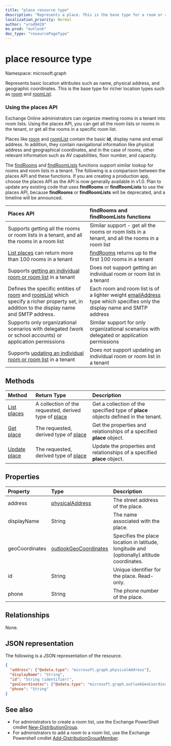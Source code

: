 ```yaml
---
title: "place resource type"
description: "Represents a place. This is the base type for a room or roomList."
localization_priority: Normal
author: "vrod9429"
ms.prod: "outlook"
doc_type: "resourcePageType"
---
```


# place resource type

Namespace: microsoft.graph

Represents basic location attributes such as name, physical address, and geographic coordinates. This is the base type for richer location types such as [room](room.md) and [roomList](roomlist.md).

### Using the places API
Exchange Online administrators can organize meeting rooms in a tenant into room lists. Using the places API, you can get all the room lists or rooms in the tenant, or get all the rooms in a specific room list.

Places like [room](room.md) and [roomList](roomlist.md) contain the basic **id**, display name and email address. In addition, they contain navigational information like physical address and geographical coordinates, and in the case of rooms, other relevant information such as AV capabilities, floor number, and capacity.

The [findRooms](https://docs.microsoft.com/graph/api/user-findrooms?view=graph-rest-beta&tabs=http) and [findRoomLists](https://docs.microsoft.com/en-us/graph/api/user-findroomlists?view=graph-rest-beta) functions support similar lookup for rooms and room lists in a tenant. The following is a comparison between the places API and these functions.  If you are creating a production app, choose the places API as the API is now generally available in v1.0. Plan to update any existing code that uses **findRooms** or **findRoomLists** to use the places API, because **findRooms** or **findRoomLists** will be deprecated, and a timeline will be announced.

|Places API |findRooms and findRoomLists functions|
|:------------------------------------|:-----------------------------|
|Supports getting all the rooms or room lists in a tenant, and all the rooms in a room list | Similar support - get all the rooms or room lists in a tenant, and all the rooms in a room list|
|[List places](../api/place-list.md) can return more than 100 rooms in a tenant | [findRooms](https://docs.microsoft.com/graph/api/user-findrooms?view=graph-rest-beta&tabs=http) returns up to the first 100 rooms in a tenant |
|Supports [getting an individual room or room list](../api/place-get.md) in a tenant | Does not support getting an individual room or room list in a tenant
|Defines the specific entities of [room](room.md) and [roomList](roomlist.md) which specify a richer property set, in addition to the display name and SMTP address. | Each room and room list is of a lighter weight [emailAddress](emailaddress.md) type which specifies only the display name and SMTP address|
|Supports only organizational scenarios with delegated (work or school accounts) or application permissions | Similar support for only organizational scenarios with delegated or application permissions|
|Supports [updating an individual room or room list](../api/place-update.md) in a tenant | Does not support updating an individual room or room list in a tenant

## Methods

| Method                              | Return Type                  | Description |
|:------------------------------------|:-----------------------------|:--------|
| [List places](../api/place-list.md) | A collection of the requested, derived type of [place](place.md) | Get a collection of the specified type of **place** objects defined in the tenant. |
| [Get place](../api/place-get.md)    | The requested, derived type of [place](place.md)            | Get the properties and relationships of a specified **place** object. |
| [Update place](../api/place-update.md)    | The requested, derived type of [place](place.md)            | Update the properties and relationships of a specified **place** object. |

## Properties

| Property       | Type                                              | Description |
|:---------------|:--------------------------------------------------|:--------|
| address        | [physicalAddress](physicaladdress.md)             | The street address of the place. |
| displayName    | String                                            | The name associated with the place. |
| geoCoordinates | [outlookGeoCoordinates](outlookgeocoordinates.md) | Specifies the place location in latitude, longitude and (optionally) altitude coordinates. |
| id             | String                                            | Unique identifier for the place. Read-only. |
| phone          | String                                            | The phone number of the place. |

## Relationships

None.

## JSON representation

The following is a JSON representation of the resource.

<!-- {
  "blockType": "resource",
  "optionalProperties": [

  ],
  "@odata.type": "microsoft.graph.place",
  "baseType": ""
}-->

```json
{
  "address": {"@odata.type": "microsoft.graph.physicalAddress"},
  "displayName": "String",
  "id": "String (identifier)",
  "geoCoordinates": {"@odata.type": "microsoft.graph.outlookGeoCoordinates"},
  "phone": "String"
}
```

## See also
- For administrators to create a room list, use the Exchange PowerShell cmdlet [New-DistributionGroup](https://docs.microsoft.com/powershell/module/exchange/users-and-groups/new-distributiongroup?view=exchange-ps).
- For administrators to add a room to a room list, use the Exchange Powershell cmdlet [Add-DistributionGroupMember](https://docs.microsoft.com/powershell/module/exchange/users-and-groups/add-distributiongroupmember?view=exchange-ps).

<!-- uuid: 16cd6b66-4b1a-43a1-adaf-3a886856ed98
2019-02-04 14:57:30 UTC -->
<!-- {
  "type": "#page.annotation",
  "description": "place resource",
  "keywords": "",
  "section": "documentation",
  "tocPath": ""
}-->
